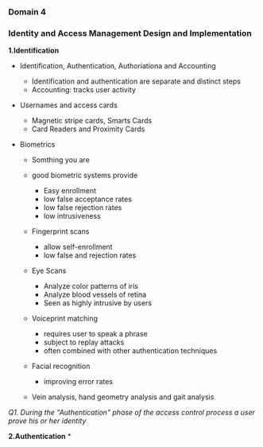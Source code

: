 ### Domain 4
### Identity and Access Management Design and Implementation 

**1.Identification**
* Identification, Authentication, Authoriationa and Accounting 
    - Identification and authentication are separate and distinct steps 
    - Accounting: tracks user activity 

* Usernames and access cards
    - Magnetic stripe cards, Smarts Cards 
    - Card Readers and Proximity Cards 
    
* Biometrics 
    - Somthing you are 
    - good biometric systems provide 
        - Easy enrollment 
        - low false acceptance rates 
        - low false rejection rates 
        - low intrusiveness 
    
    - Fingerprint scans 
        - allow self-enrollment 
        - low false and rejection rates 
    
    - Eye Scans 
        - Analyze color patterns of iris 
        - Analyze blood vessels of retina 
        - Seen as highly intrusive by users 
    
    - Voiceprint matching 
        - requires user to speak a phrase 
        - subject to replay attacks
        - often combined with other authentication techniques 

    - Facial recognition 
        - improving error rates 
    
    - Vein analysis, hand geometry analysis and gait analysis 

*Q1. During the "Authentication" phase of the access control process a user prove his or her identity*

**2.Authentication**
* 